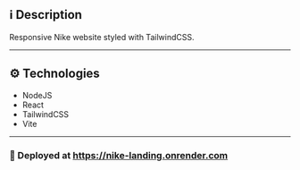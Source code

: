 ## :information_source: Description

Responsive Nike website styled with TailwindCSS.

---

## :gear: Technologies

- NodeJS
- React
- TailwindCSS
- Vite


---

### :link: Deployed at https://nike-landing.onrender.com


